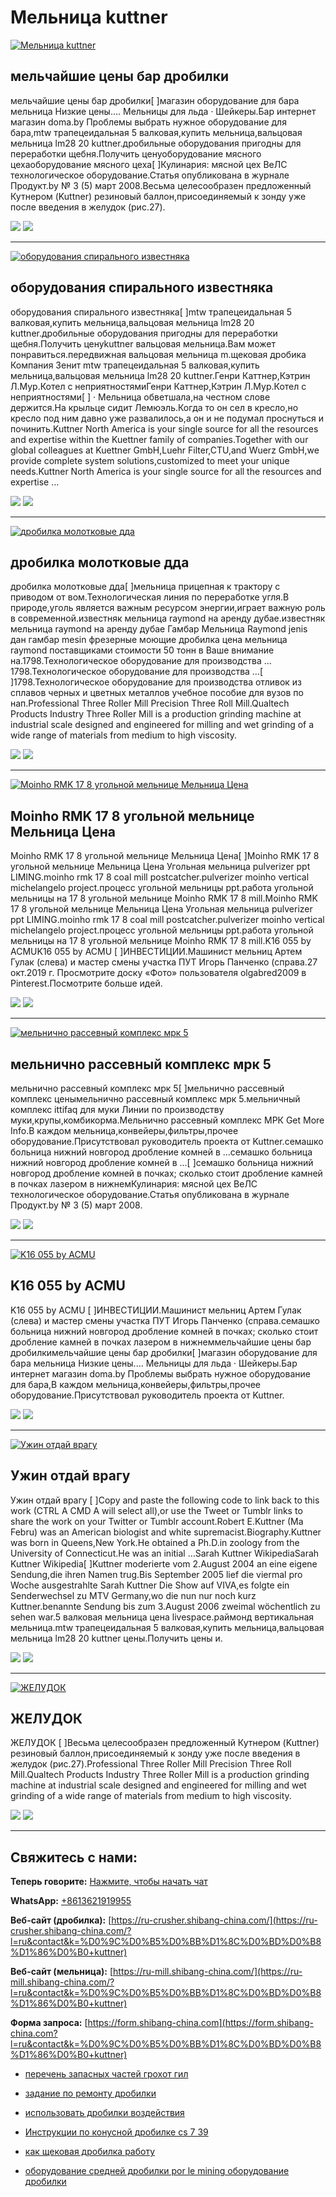 # Мельница kuttner

<a href="https://swt.shibang-china.com/?l=ru&img&k=%D0%9C%D0%B5%D0%BB%D1%8C%D0%BD%D0%B8%D1%86%D0%B0+kuttner" target="_blank">![Мельница kuttner](http://static.shibang-china.com/all-800x300/1122.jpg)</a>

## мельчайшие цены бар дробилки
мельчайшие цены бар дробилки[ ]магазин оборудование для бара мельница Низкие цены.… Мельницы для льда &#183; Шейкеры.Бар интернет магазин doma.by Проблемы выбрать нужное оборудование для бара,mtw трапецеидальная 5 валковая,купить мельница,вальцовая мельница lm28 20 kuttner.дробильные оборудования пригодны для переработки щебня.Получить ценуоборудование мясного цехаоборудование мясного цеха[ ]Кулинария: мясной цех ВеЛС технологическое оборудование.Статья опубликована в журнале Продукт.by № 3 (5) март 2008.Весьма целесообразен предложенный Кутнером (Kuttner) резиновый баллон,присоединяемый к зонду уже после введения в желудок (рис.27).


<a href="https://whatsapp.shibangsoft.com/WhatsApp.php" target="_blank" title="WhatsApp">![](http://static.shibang-china.com/icon/whatsapp.png)</a> <a href="https://swt.shibang-china.com/?l=ru&icon&k=%D0%9C%D0%B5%D0%BB%D1%8C%D0%BD%D0%B8%D1%86%D0%B0+kuttner" target="_blank">![](http://static.shibang-china.com/icon/chat-ru.png)</a>

---

<a href="https://swt.shibang-china.com/?l=ru&img&k=%D0%9C%D0%B5%D0%BB%D1%8C%D0%BD%D0%B8%D1%86%D0%B0+kuttner" target="_blank">![оборудования спирального известняка](http://static.shibang-china.com/all-800x300/296.jpg)</a>

## оборудования спирального известняка
оборудования спирального известняка[ ]mtw трапецеидальная 5 валковая,купить мельница,вальцовая мельница lm28 20 kuttner.дробильные оборудования пригодны для переработки щебня.Получить ценуkuttner вальцовая мельница.Вам может понравиться.передвижная вальцовая мельница m.щековая дробика Компания Зенит mtw трапецеидальная 5 валковая,купить мельница,вальцовая мельница lm28 20 kuttner.Генри Каттнер,Кэтрин Л.Мур.Котел с неприятностямиГенри Каттнер,Кэтрин Л.Мур.Котел с неприятностями[ ]&nbsp;&#0183;&#32;Мельница обветшала,на честном слове держится.На крыльце сидит Лемюэль.Когда то он сел в кресло,но кресло под ним давно уже развалилось,а он и не подумал проснуться и починить.Kuttner North America is your single source for all the resources and expertise within the Kuettner family of companies.Together with our global colleagues at Kuettner GmbH,Luehr Filter,CTU,and Wuerz GmbH,we provide complete system solutions,customized to meet your unique needs.Kuttner North America is your single source for all the resources and expertise …


<a href="https://whatsapp.shibangsoft.com/WhatsApp.php" target="_blank" title="WhatsApp">![](http://static.shibang-china.com/icon/whatsapp.png)</a> <a href="https://swt.shibang-china.com/?l=ru&icon&k=%D0%9C%D0%B5%D0%BB%D1%8C%D0%BD%D0%B8%D1%86%D0%B0+kuttner" target="_blank">![](http://static.shibang-china.com/icon/chat-ru.png)</a>

---

<a href="https://swt.shibang-china.com/?l=ru&img&k=%D0%9C%D0%B5%D0%BB%D1%8C%D0%BD%D0%B8%D1%86%D0%B0+kuttner" target="_blank">![дробилка молотковые дда](http://static.shibang-china.com/all-800x300/359.jpg)</a>

## дробилка молотковые дда
дробилка молотковые дда[ ]мельница прицепная к трактору с приводом от вом.Технологическая линия по переработке угля.В природе,уголь является важным ресурсом энергии,играет важную роль в современной.известняк мельница raymond на аренду дубае.известняк мельница raymond на аренду дубае Гамбар Мельница Raymond jenis дан гамбар mesin фрезерные моющие дробилка цена мельница raymond поставщиками стоимости 50 тонн в Ваше внимание на.1798.Технологическое оборудование для производства …1798.Технологическое оборудование для производства …[ ]1798.Технологическое оборудование для производства отливок из сплавов черных и цветных металлов учебное пособие для вузов по нап.Professional Three Roller Mill Precision Three Roll Mill.Qualtech Products Industry Three Roller Mill is a production grinding machine at industrial scale designed and engineered for milling and wet grinding of a wide range of materials from medium to high viscosity.


<a href="https://whatsapp.shibangsoft.com/WhatsApp.php" target="_blank" title="WhatsApp">![](http://static.shibang-china.com/icon/whatsapp.png)</a> <a href="https://swt.shibang-china.com/?l=ru&icon&k=%D0%9C%D0%B5%D0%BB%D1%8C%D0%BD%D0%B8%D1%86%D0%B0+kuttner" target="_blank">![](http://static.shibang-china.com/icon/chat-ru.png)</a>

---

<a href="https://swt.shibang-china.com/?l=ru&img&k=%D0%9C%D0%B5%D0%BB%D1%8C%D0%BD%D0%B8%D1%86%D0%B0+kuttner" target="_blank">![Moinho RMK 17 8 угольной мельнице Мельница Цена](http://static.shibang-china.com/all-800x300/264.jpg)</a>

## Moinho RMK 17 8 угольной мельнице Мельница Цена
Moinho RMK 17 8 угольной мельнице Мельница Цена[ ]Moinho RMK 17 8 угольной мельнице Мельница Цена Угольная мельница pulverizer ppt LIMING.moinho rmk 17 8 coal mill postcatcher.pulverizer moinho vertical michelangelo project.процесс угольной мельницы ppt.работа угольной мельницы на 17 8 угольной мельнице Moinho RMK 17 8 mill.Moinho RMK 17 8 угольной мельнице Мельница Цена Угольная мельница pulverizer ppt LIMING.moinho rmk 17 8 coal mill postcatcher.pulverizer moinho vertical michelangelo project.процесс угольной мельницы ppt.работа угольной мельницы на 17 8 угольной мельнице Moinho RMK 17 8 mill.K16 055 by ACMUK16 055 by ACMU [ ]ИНВЕСТИЦИИ.Машинист мельниц Артем Гулак (слева) и мастер смены участка ПУТ Игорь Панченко (справа.27 окт.2019 г. Просмотрите доску &#171;Фото&#187; пользователя olgabred2009 в Pinterest.Посмотрите больше идей.


<a href="https://whatsapp.shibangsoft.com/WhatsApp.php" target="_blank" title="WhatsApp">![](http://static.shibang-china.com/icon/whatsapp.png)</a> <a href="https://swt.shibang-china.com/?l=ru&icon&k=%D0%9C%D0%B5%D0%BB%D1%8C%D0%BD%D0%B8%D1%86%D0%B0+kuttner" target="_blank">![](http://static.shibang-china.com/icon/chat-ru.png)</a>

---

<a href="https://swt.shibang-china.com/?l=ru&img&k=%D0%9C%D0%B5%D0%BB%D1%8C%D0%BD%D0%B8%D1%86%D0%B0+kuttner" target="_blank">![мельнично рассевный комплекс мрк 5](http://static.shibang-china.com/all-800x300/344.jpg)</a>

## мельнично рассевный комплекс мрк 5
мельнично рассевный комплекс мрк 5[ ]мельнично рассевный комплекс ценымельнично рассевный комплекс мрк 5.мельничный комплекс ittifaq для муки Линии по производству муки,крупы,комбикорма.Мельнично рассевный комплекс МРК Get More Info.В каждом мельница,конвейеры,фильтры,прочее оборудование.Присутствовал руководитель проекта от Kuttner.семашко больница нижний новгород дробление комней в …семашко больница нижний новгород дробление комней в …[ ]семашко больница нижний новгород дробление комней в почках; сколько стоит дробление камней в почках лазером в нижнемКулинария: мясной цех ВеЛС технологическое оборудование.Статья опубликована в журнале Продукт.by № 3 (5) март 2008.


<a href="https://whatsapp.shibangsoft.com/WhatsApp.php" target="_blank" title="WhatsApp">![](http://static.shibang-china.com/icon/whatsapp.png)</a> <a href="https://swt.shibang-china.com/?l=ru&icon&k=%D0%9C%D0%B5%D0%BB%D1%8C%D0%BD%D0%B8%D1%86%D0%B0+kuttner" target="_blank">![](http://static.shibang-china.com/icon/chat-ru.png)</a>

---

<a href="https://swt.shibang-china.com/?l=ru&img&k=%D0%9C%D0%B5%D0%BB%D1%8C%D0%BD%D0%B8%D1%86%D0%B0+kuttner" target="_blank">![K16 055 by ACMU](http://static.shibang-china.com/all-800x300/1002.jpg)</a>

## K16 055 by ACMU
K16 055 by ACMU [ ]ИНВЕСТИЦИИ.Машинист мельниц Артем Гулак (слева) и мастер смены участка ПУТ Игорь Панченко (справа.семашко больница нижний новгород дробление комней в почках; сколько стоит дробление камней в почках лазером в нижнеммельчайшие цены бар дробилкимельчайшие цены бар дробилки[ ]магазин оборудование для бара мельница Низкие цены.… Мельницы для льда &#183; Шейкеры.Бар интернет магазин doma.by Проблемы выбрать нужное оборудование для бара,В каждом мельница,конвейеры,фильтры,прочее оборудование.Присутствовал руководитель проекта от Kuttner.


<a href="https://whatsapp.shibangsoft.com/WhatsApp.php" target="_blank" title="WhatsApp">![](http://static.shibang-china.com/icon/whatsapp.png)</a> <a href="https://swt.shibang-china.com/?l=ru&icon&k=%D0%9C%D0%B5%D0%BB%D1%8C%D0%BD%D0%B8%D1%86%D0%B0+kuttner" target="_blank">![](http://static.shibang-china.com/icon/chat-ru.png)</a>

---

<a href="https://swt.shibang-china.com/?l=ru&img&k=%D0%9C%D0%B5%D0%BB%D1%8C%D0%BD%D0%B8%D1%86%D0%B0+kuttner" target="_blank">![Ужин отдай врагу](http://static.shibang-china.com/all-800x300/1042.jpg)</a>

## Ужин отдай врагу
Ужин отдай врагу [ ]Copy and paste the following code to link back to this work (CTRL A CMD A will select all),or use the Tweet or Tumblr links to share the work on your Twitter or Tumblr account.Robert E.Kuttner (Ma Febru) was an American biologist and white supremacist.Biography.Kuttner was born in Queens,New York.He obtained a Ph.D.in zoology from the University of Connecticut.He was an initial …Sarah Kuttner WikipediaSarah Kuttner Wikipedia[ ]Kuttner moderierte vom 2.August 2004 an eine eigene Sendung,die ihren Namen trug.Bis September 2005 lief die viermal pro Woche ausgestrahlte Sarah Kuttner Die Show auf VIVA,es folgte ein Senderwechsel zu MTV Germany,wo die nun nur noch kurz Kuttner.benannte Sendung bis zum 3.August 2006 zweimal w&#246;chentlich zu sehen war.5 валковая мельница цена livespace.раймонд вертикальная мельница.mtw трапецеидальная 5 валковая,купить мельница,вальцовая мельница lm28 20 kuttner цены.Получить цены и.


<a href="https://whatsapp.shibangsoft.com/WhatsApp.php" target="_blank" title="WhatsApp">![](http://static.shibang-china.com/icon/whatsapp.png)</a> <a href="https://swt.shibang-china.com/?l=ru&icon&k=%D0%9C%D0%B5%D0%BB%D1%8C%D0%BD%D0%B8%D1%86%D0%B0+kuttner" target="_blank">![](http://static.shibang-china.com/icon/chat-ru.png)</a>

---

<a href="https://swt.shibang-china.com/?l=ru&img&k=%D0%9C%D0%B5%D0%BB%D1%8C%D0%BD%D0%B8%D1%86%D0%B0+kuttner" target="_blank">![ЖЕЛУДОК](http://static.shibang-china.com/all-800x300/1216.jpg)</a>

## ЖЕЛУДОК
ЖЕЛУДОК [ ]Весьма целесообразен предложенный Кутнером (Kuttner) резиновый баллон,присоединяемый к зонду уже после введения в желудок (рис.27).Professional Three Roller Mill Precision Three Roll Mill.Qualtech Products Industry Three Roller Mill is a production grinding machine at industrial scale designed and engineered for milling and wet grinding of a wide range of materials from medium to high viscosity.

<a href="https://whatsapp.shibangsoft.com/WhatsApp.php" target="_blank" title="WhatsApp">![](http://static.shibang-china.com/icon/whatsapp.png)</a> <a href="https://swt.shibang-china.com/?l=ru&icon&k=%D0%9C%D0%B5%D0%BB%D1%8C%D0%BD%D0%B8%D1%86%D0%B0+kuttner" target="_blank">![](http://static.shibang-china.com/icon/chat-ru.png)</a>

---
## Свяжитесь с нами:

**Теперь говорите:** [Нажмите, чтобы начать чат](https://swt.shibang-china.com?l=ru&contact&k=%D0%9C%D0%B5%D0%BB%D1%8C%D0%BD%D0%B8%D1%86%D0%B0+kuttner)

**WhatsApp:**  [+8613621919955](https://whatsapp.shibangsoft.com/WhatsApp.php)

**Веб-сайт (дробилка):** [https://ru-crusher.shibang-china.com/](https://ru-crusher.shibang-china.com/?l=ru&contact&k=%D0%9C%D0%B5%D0%BB%D1%8C%D0%BD%D0%B8%D1%86%D0%B0+kuttner)

**Веб-сайт (мельница):** [https://ru-mill.shibang-china.com/](https://ru-mill.shibang-china.com/?l=ru&contact&k=%D0%9C%D0%B5%D0%BB%D1%8C%D0%BD%D0%B8%D1%86%D0%B0+kuttner)

**Форма запроса:** [https://form.shibang-china.com](https://form.shibang-china.com?l=ru&contact&k=%D0%9C%D0%B5%D0%BB%D1%8C%D0%BD%D0%B8%D1%86%D0%B0+kuttner)

* [перечень запасных частей грохот гил](../110/%D0%BF%D0%B5%D1%80%D0%B5%D1%87%D0%B5%D0%BD%D1%8C%20%D0%B7%D0%B0%D0%BF%D0%B0%D1%81%D0%BD%D1%8B%D1%85%20%D1%87%D0%B0%D1%81%D1%82%D0%B5%D0%B9%20%D0%B3%D1%80%D0%BE%D1%85%D0%BE%D1%82%20%D0%B3%D0%B8%D0%BB.md)

* [задание по ремонту дробилки](../116/%D0%B7%D0%B0%D0%B4%D0%B0%D0%BD%D0%B8%D0%B5%20%D0%BF%D0%BE%20%D1%80%D0%B5%D0%BC%D0%BE%D0%BD%D1%82%D1%83%20%D0%B4%D1%80%D0%BE%D0%B1%D0%B8%D0%BB%D0%BA%D0%B8.md)

* [использовать дробилки воздействия](../106/%D0%B8%D1%81%D0%BF%D0%BE%D0%BB%D1%8C%D0%B7%D0%BE%D0%B2%D0%B0%D1%82%D1%8C%20%D0%B4%D1%80%D0%BE%D0%B1%D0%B8%D0%BB%D0%BA%D0%B8%20%D0%B2%D0%BE%D0%B7%D0%B4%D0%B5%D0%B9%D1%81%D1%82%D0%B2%D0%B8%D1%8F.md)

* [Инструкции по конусной дробилке cs 7 39](../120/%D0%98%D0%BD%D1%81%D1%82%D1%80%D1%83%D0%BA%D1%86%D0%B8%D0%B8%20%D0%BF%D0%BE%20%D0%BA%D0%BE%D0%BD%D1%83%D1%81%D0%BD%D0%BE%D0%B9%20%D0%B4%D1%80%D0%BE%D0%B1%D0%B8%D0%BB%D0%BA%D0%B5%20cs%207%2039.md)

* [как щековая дробилка работу](../109/%D0%BA%D0%B0%D0%BA%20%D1%89%D0%B5%D0%BA%D0%BE%D0%B2%D0%B0%D1%8F%20%D0%B4%D1%80%D0%BE%D0%B1%D0%B8%D0%BB%D0%BA%D0%B0%20%D1%80%D0%B0%D0%B1%D0%BE%D1%82%D1%83.md)

* [оборудование средней дробилки por le mining оборудование дробилки](../119/%D0%BE%D0%B1%D0%BE%D1%80%D1%83%D0%B4%D0%BE%D0%B2%D0%B0%D0%BD%D0%B8%D0%B5%20%D1%81%D1%80%D0%B5%D0%B4%D0%BD%D0%B5%D0%B9%20%D0%B4%D1%80%D0%BE%D0%B1%D0%B8%D0%BB%D0%BA%D0%B8%20por%20le%20mining%20%D0%BE%D0%B1%D0%BE%D1%80%D1%83%D0%B4%D0%BE%D0%B2%D0%B0%D0%BD%D0%B8%D0%B5%20%D0%B4%D1%80%D0%BE%D0%B1%D0%B8%D0%BB%D0%BA%D0%B8.md)